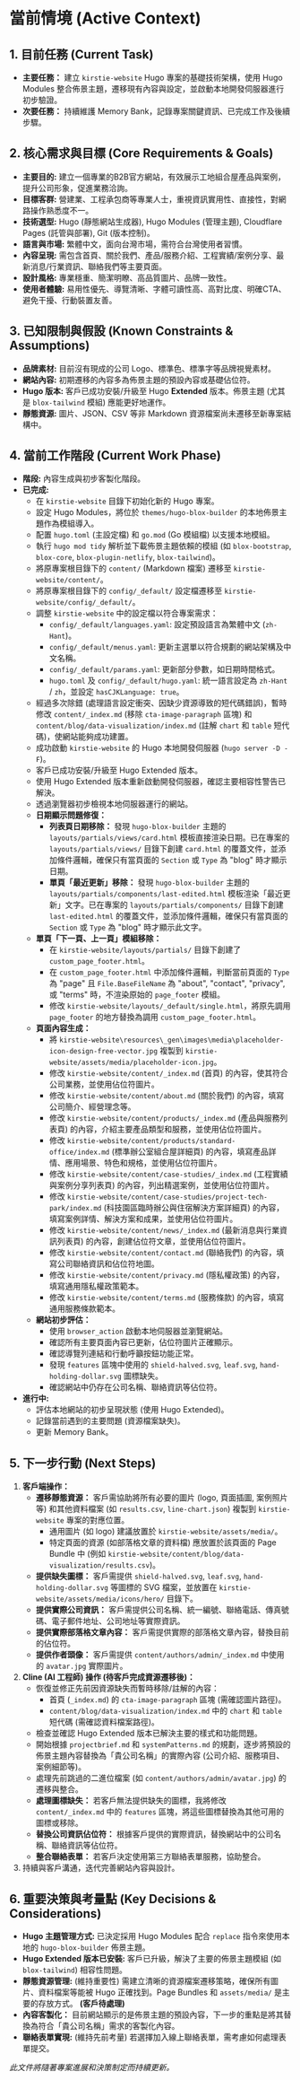 # 當前情境 (Active Context)

## 1. 目前任務 (Current Task)

*   **主要任務：** 建立 `kirstie-website` Hugo 專案的基礎技術架構，使用 Hugo Modules 整合佈景主題，遷移現有內容與設定，並啟動本地開發伺服器進行初步驗證。
*   **次要任務：** 持續維護 Memory Bank，記錄專案關鍵資訊、已完成工作及後續步驟。

## 2. 核心需求與目標 (Core Requirements & Goals)

*   **主要目的:** 建立一個專業的B2B官方網站，有效展示工地組合屋產品與案例，提升公司形象，促進業務洽詢。
*   **目標客群:** 營建業、工程承包商等專業人士，重視資訊實用性、直接性，對網路操作熟悉度不一。
*   **技術選型:** Hugo (靜態網站生成器), Hugo Modules (管理主題), Cloudflare Pages (託管與部署), Git (版本控制)。
*   **語言與市場:** 繁體中文，面向台灣市場，需符合台灣使用者習慣。
*   **內容呈現:** 需包含首頁、關於我們、產品/服務介紹、工程實績/案例分享、最新消息/行業資訊、聯絡我們等主要頁面。
*   **設計風格:** 專業穩重、簡潔明瞭、高品質圖片、品牌一致性。
*   **使用者體驗:** 易用性優先、導覽清晰、字體可讀性高、高對比度、明確CTA、避免干擾、行動裝置友善。

## 3. 已知限制與假設 (Known Constraints & Assumptions)

*   **品牌素材:** 目前沒有現成的公司 Logo、標準色、標準字等品牌視覺素材。
*   **網站內容:** 初期遷移的內容多為佈景主題的預設內容或基礎佔位符。
*   **Hugo 版本:** 客戶已成功安裝/升級至 Hugo **Extended** 版本。佈景主題 (尤其是 `blox-tailwind` 模組) 應能更好地運作。
*   **靜態資源:** 圖片、JSON、CSV 等非 Markdown 資源檔案尚未遷移至新專案結構中。

## 4. 當前工作階段 (Current Work Phase)

*   **階段:** 內容生成與初步客製化階段。
*   **已完成:**
    *   在 `kirstie-website` 目錄下初始化新的 Hugo 專案。
    *   設定 Hugo Modules，將位於 `themes/hugo-blox-builder` 的本地佈景主題作為模組導入。
    *   配置 `hugo.toml` (主設定檔) 和 `go.mod` (Go 模組檔) 以支援本地模組。
    *   執行 `hugo mod tidy` 解析並下載佈景主題依賴的模組 (如 `blox-bootstrap`, `blox-core`, `blox-plugin-netlify`, `blox-tailwind`)。
    *   將原專案根目錄下的 `content/` (Markdown 檔案) 遷移至 `kirstie-website/content/`。
    *   將原專案根目錄下的 `config/_default/` 設定檔遷移至 `kirstie-website/config/_default/`。
    *   調整 `kirstie-website` 中的設定檔以符合專案需求：
        *   `config/_default/languages.yaml`: 設定預設語言為繁體中文 (`zh-Hant`)。
        *   `config/_default/menus.yaml`: 更新主選單以符合規劃的網站架構及中文名稱。
        *   `config/_default/params.yaml`: 更新部分參數，如日期時間格式。
        *   `hugo.toml` 及 `config/_default/hugo.yaml`: 統一語言設定為 `zh-Hant` / `zh`，並設定 `hasCJKLanguage: true`。
    *   經過多次除錯 (處理語言設定衝突、因缺少資源導致的短代碼錯誤)，暫時修改 `content/_index.md` (移除 `cta-image-paragraph` 區塊) 和 `content/blog/data-visualization/index.md` (註解 `chart` 和 `table` 短代碼)，使網站能夠成功建置。
    *   成功啟動 `kirstie-website` 的 Hugo 本地開發伺服器 (`hugo server -D -F`)。
    *   客戶已成功安裝/升級至 Hugo Extended 版本。
    *   使用 Hugo Extended 版本重新啟動開發伺服器，確認主要相容性警告已解決。
    *   透過瀏覽器初步檢視本地伺服器運行的網站。
    *   **日期顯示問題修復：**
        *   **列表頁日期移除：** 發現 `hugo-blox-builder` 主題的 `layouts/partials/views/card.html` 模板直接渲染日期。已在專案的 `layouts/partials/views/` 目錄下創建 `card.html` 的覆蓋文件，並添加條件邏輯，確保只有當頁面的 `Section` 或 `Type` 為 "blog" 時才顯示日期。
        *   **單頁「最近更新」移除：** 發現 `hugo-blox-builder` 主題的 `layouts/partials/components/last-edited.html` 模板渲染「最近更新」文字。已在專案的 `layouts/partials/components/` 目錄下創建 `last-edited.html` 的覆蓋文件，並添加條件邏輯，確保只有當頁面的 `Section` 或 `Type` 為 "blog" 時才顯示此文字。
    *   **單頁「下一頁、上一頁」模組移除：**
        *   在 `kirstie-website/layouts/partials/` 目錄下創建了 `custom_page_footer.html`。
        *   在 `custom_page_footer.html` 中添加條件邏輯，判斷當前頁面的 `Type` 為 "page" 且 `File.BaseFileName` 為 "about", "contact", "privacy", 或 "terms" 時，不渲染原始的 `page_footer` 模組。
        *   修改 `kirstie-website/layouts/_default/single.html`，將原先調用 `page_footer` 的地方替換為調用 `custom_page_footer.html`。
    *   **頁面內容生成：**
        *   將 `kirstie-website\resources\_gen\images\media\placeholder-icon-design-free-vector.jpg` 複製到 `kirstie-website/assets/media/placeholder-icon.jpg`。
        *   修改 `kirstie-website/content/_index.md` (首頁) 的內容，使其符合公司業務，並使用佔位符圖片。
        *   修改 `kirstie-website/content/about.md` (關於我們) 的內容，填寫公司簡介、經營理念等。
        *   修改 `kirstie-website/content/products/_index.md` (產品與服務列表頁) 的內容，介紹主要產品類型和服務，並使用佔位符圖片。
        *   修改 `kirstie-website/content/products/standard-office/index.md` (標準辦公室組合屋詳細頁) 的內容，填寫產品詳情、應用場景、特色和規格，並使用佔位符圖片。
        *   修改 `kirstie-website/content/case-studies/_index.md` (工程實績與案例分享列表頁) 的內容，列出精選案例，並使用佔位符圖片。
        *   修改 `kirstie-website/content/case-studies/project-tech-park/index.md` (科技園區臨時辦公與住宿解決方案詳細頁) 的內容，填寫案例詳情、解決方案和成果，並使用佔位符圖片。
        *   修改 `kirstie-website/content/news/_index.md` (最新消息與行業資訊列表頁) 的內容，創建佔位符文章，並使用佔位符圖片。
        *   修改 `kirstie-website/content/contact.md` (聯絡我們) 的內容，填寫公司聯絡資訊和佔位符地圖。
        *   修改 `kirstie-website/content/privacy.md` (隱私權政策) 的內容，填寫通用隱私權政策範本。
        *   修改 `kirstie-website/content/terms.md` (服務條款) 的內容，填寫通用服務條款範本。
    *   **網站初步評估：**
        *   使用 `browser_action` 啟動本地伺服器並瀏覽網站。
        *   確認所有主要頁面內容已更新，佔位符圖片正確顯示。
        *   確認導覽列連結和行動呼籲按鈕功能正常。
        *   發現 `features` 區塊中使用的 `shield-halved.svg`, `leaf.svg`, `hand-holding-dollar.svg` 圖標缺失。
        *   確認網站中仍存在公司名稱、聯絡資訊等佔位符。
*   **進行中:**
    *   評估本地網站的初步呈現狀態 (使用 Hugo Extended)。
    *   記錄當前遇到的主要問題 (資源檔案缺失)。
    *   更新 Memory Bank。

## 5. 下一步行動 (Next Steps)

1.  **客戶端操作：**
    *   **遷移靜態資源：** 客戶需協助將所有必要的圖片 (logo, 頁面插圖, 案例照片等) 和其他資料檔案 (如 `results.csv`, `line-chart.json`) 複製到 `kirstie-website` 專案的對應位置。
        *   通用圖片 (如 logo) 建議放置於 `kirstie-website/assets/media/`。
        *   特定頁面的資源 (如部落格文章的資料檔) 應放置於該頁面的 Page Bundle 中 (例如 `kirstie-website/content/blog/data-visualization/results.csv`)。
    *   **提供缺失圖標：** 客戶需提供 `shield-halved.svg`, `leaf.svg`, `hand-holding-dollar.svg` 等圖標的 SVG 檔案，並放置在 `kirstie-website/assets/media/icons/hero/` 目錄下。
    *   **提供實際公司資訊：** 客戶需提供公司名稱、統一編號、聯絡電話、傳真號碼、電子郵件地址、公司地址等實際資訊。
    *   **提供實際部落格文章內容：** 客戶需提供實際的部落格文章內容，替換目前的佔位符。
    *   **提供作者頭像：** 客戶需提供 `content/authors/admin/_index.md` 中使用的 `avatar.jpg` 實際圖片。
2.  **Cline (AI 工程師) 操作 (待客戶完成資源遷移後)：**
    *   恢復並修正先前因資源缺失而暫時移除/註解的內容：
        *   首頁 (`_index.md`) 的 `cta-image-paragraph` 區塊 (需確認圖片路徑)。
        *   `content/blog/data-visualization/index.md` 中的 `chart` 和 `table` 短代碼 (需確認資料檔案路徑)。
    *   檢查並確認 Hugo Extended 版本已解決主要的樣式和功能問題。
    *   開始根據 `projectbrief.md` 和 `systemPatterns.md` 的規劃，逐步將預設的佈景主題內容替換為「貴公司名稱」的實際內容 (公司介紹、服務項目、案例細節等)。
    *   處理先前跳過的二進位檔案 (如 `content/authors/admin/avatar.jpg`) 的遷移與整合。
    *   **處理圖標缺失：** 若客戶無法提供缺失的圖標，我將修改 `content/_index.md` 中的 `features` 區塊，將這些圖標替換為其他可用的圖標或移除。
    *   **替換公司資訊佔位符：** 根據客戶提供的實際資訊，替換網站中的公司名稱、聯絡資訊等佔位符。
    *   **整合聯絡表單：** 若客戶決定使用第三方聯絡表單服務，協助整合。
3.  持續與客戶溝通，迭代完善網站內容與設計。

## 6. 重要決策與考量點 (Key Decisions & Considerations)

*   **Hugo 主題管理方式:** 已決定採用 Hugo Modules 配合 `replace` 指令來使用本地的 `hugo-blox-builder` 佈景主題。
*   **Hugo Extended 版本已安裝:** 客戶已升級，解決了主要的佈景主題模組 (如 `blox-tailwind`) 相容性問題。
*   **靜態資源管理:** (維持重要性) 需建立清晰的資源檔案遷移策略，確保所有圖片、資料檔案等能被 Hugo 正確找到。Page Bundles 和 `assets/media/` 是主要的存放方式。 **(客戶待處理)**
*   **內容客製化：** 目前網站顯示的是佈景主題的預設內容，下一步的重點是將其替換為符合「貴公司名稱」需求的客製化內容。
*   **聯絡表單實現:** (維持先前考量) 若選擇加入線上聯絡表單，需考慮如何處理表單提交。

*此文件將隨著專案進展和決策制定而持續更新。*
